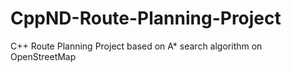 # CppND-Route-Planning-Project
C++ Route Planning Project based on A* search algorithm on OpenStreetMap 
